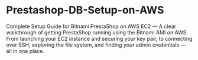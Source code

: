 # Prestashop-DB-Setup-on-AWS
Complete Setup Guide for Bitnami PrestaShop on AWS EC2 — A clear walkthrough of getting PrestaShop running using the Bitnami AMI on AWS. From launching your EC2 instance and securing your key pair, to connecting over SSH, exploring the file system, and finding your admin credentials — all in one place.
